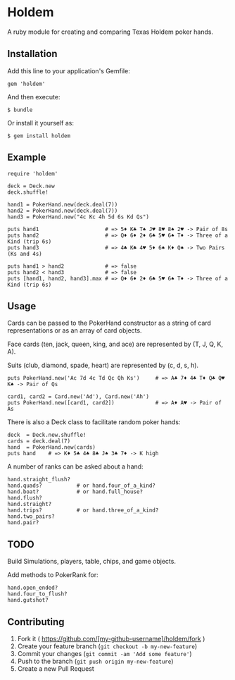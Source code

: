 # Holdem

A ruby module for creating and comparing Texas Holdem poker hands.

## Installation

Add this line to your application's Gemfile:

    gem 'holdem'

And then execute:

    $ bundle

Or install it yourself as:

    $ gem install holdem

## Example

    require 'holdem'

    deck = Deck.new
    deck.shuffle!

    hand1 = PokerHand.new(deck.deal(7))
    hand2 = PokerHand.new(deck.deal(7))
    hand3 = PokerHand.new("4c Kc 4h 5d 6s Kd Qs")

    puts hand1                     # => 5♦ K♣ T♠ J♥ 8♥ 8♠ 2♥ -> Pair of 8s
    puts hand2                     # => Q♦ 6♦ 2♦ 6♣ 5♥ 6♠ T♦ -> Three of a Kind (trip 6s)
    puts hand3                     # => 4♣ K♣ 4♥ 5♦ 6♠ K♦ Q♠ -> Two Pairs (Ks and 4s)

    puts hand1 > hand2             # => false
    puts hand2 < hand3             # => false
    puts [hand1, hand2, hand3].max # => Q♦ 6♦ 2♦ 6♣ 5♥ 6♠ T♦ -> Three of a Kind (trip 6s)


## Usage

Cards can be passed to the PokerHand constructor as a string of card representations
or as an array of card objects.  

Face cards (ten, jack, queen, king, and ace) are represented by (T, J, Q, K, A).

Suits (club, diamond, spade, heart) are represented by (c, d, s, h).
    
    puts PokerHand.new('Ac 7d 4c Td Qc Qh Ks')     # => A♣ 7♦ 4♣ T♦ Q♣ Q♥ K♠ -> Pair of Qs

    card1, card2 = Card.new('Ad'), Card.new('Ah')     
    puts PokerHand.new([card1, card2])             # => A♦ A♥ -> Pair of As

There is also a Deck class to facilitate random poker hands:
    
    deck  = Deck.new.shuffle!
    cards = deck.deal(7)
    hand  = PokerHand.new(cards)
    puts hand    # => K♦ 5♣ 4♣ 8♣ J♠ 3♣ 7♦ -> K high

A number of ranks can be asked about a hand:

    hand.straight_flush?
    hand.quads?           # or hand.four_of_a_kind?
    hand.boat?            # or hand.full_house?
    hand.flush?
    hand.straight?
    hand.trips?           # or hand.three_of_a_kind? 
    hand.two_pairs?
    hand.pair?

## TODO

Build Simulations, players, table, chips, and game objects.

Add methods to PokerRank for:

    hand.open_ended?
    hand.four_to_flush?
    hand.gutshot?


## Contributing

1. Fork it ( https://github.com/[my-github-username]/holdem/fork )
2. Create your feature branch (`git checkout -b my-new-feature`)
3. Commit your changes (`git commit -am 'Add some feature'`)
4. Push to the branch (`git push origin my-new-feature`)
5. Create a new Pull Request
